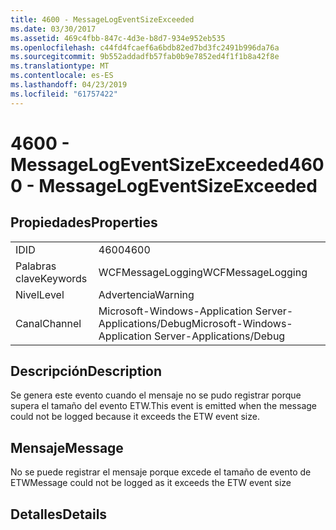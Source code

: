 ```yaml
---
title: 4600 - MessageLogEventSizeExceeded
ms.date: 03/30/2017
ms.assetid: 469c4fbb-847c-4d3e-b8d7-934e952eb535
ms.openlocfilehash: c44fd4fcaef6a6bdb82ed7bd3fc2491b996da76a
ms.sourcegitcommit: 9b552addadfb57fab0b9e7852ed4f1f1b8a42f8e
ms.translationtype: MT
ms.contentlocale: es-ES
ms.lasthandoff: 04/23/2019
ms.locfileid: "61757422"
---
```

# <a name="4600---messagelogeventsizeexceeded"></a><span data-ttu-id="6af52-102">4600 - MessageLogEventSizeExceeded</span><span class="sxs-lookup"><span data-stu-id="6af52-102">4600 - MessageLogEventSizeExceeded</span></span>
## <a name="properties"></a><span data-ttu-id="6af52-103">Propiedades</span><span class="sxs-lookup"><span data-stu-id="6af52-103">Properties</span></span>  
  
|||  
|-|-|  
|<span data-ttu-id="6af52-104">ID</span><span class="sxs-lookup"><span data-stu-id="6af52-104">ID</span></span>|<span data-ttu-id="6af52-105">4600</span><span class="sxs-lookup"><span data-stu-id="6af52-105">4600</span></span>|  
|<span data-ttu-id="6af52-106">Palabras clave</span><span class="sxs-lookup"><span data-stu-id="6af52-106">Keywords</span></span>|<span data-ttu-id="6af52-107">WCFMessageLogging</span><span class="sxs-lookup"><span data-stu-id="6af52-107">WCFMessageLogging</span></span>|  
|<span data-ttu-id="6af52-108">Nivel</span><span class="sxs-lookup"><span data-stu-id="6af52-108">Level</span></span>|<span data-ttu-id="6af52-109">Advertencia</span><span class="sxs-lookup"><span data-stu-id="6af52-109">Warning</span></span>|  
|<span data-ttu-id="6af52-110">Canal</span><span class="sxs-lookup"><span data-stu-id="6af52-110">Channel</span></span>|<span data-ttu-id="6af52-111">Microsoft-Windows-Application Server-Applications/Debug</span><span class="sxs-lookup"><span data-stu-id="6af52-111">Microsoft-Windows-Application Server-Applications/Debug</span></span>|  
  
## <a name="description"></a><span data-ttu-id="6af52-112">Descripción</span><span class="sxs-lookup"><span data-stu-id="6af52-112">Description</span></span>  
 <span data-ttu-id="6af52-113">Se genera este evento cuando el mensaje no se pudo registrar porque supera el tamaño del evento ETW.</span><span class="sxs-lookup"><span data-stu-id="6af52-113">This event is emitted when the message could not be logged because it exceeds the ETW event size.</span></span>  
  
## <a name="message"></a><span data-ttu-id="6af52-114">Mensaje</span><span class="sxs-lookup"><span data-stu-id="6af52-114">Message</span></span>  
 <span data-ttu-id="6af52-115">No se puede registrar el mensaje porque excede el tamaño de evento de ETW</span><span class="sxs-lookup"><span data-stu-id="6af52-115">Message could not be logged as it exceeds the ETW event size</span></span>  
  
## <a name="details"></a><span data-ttu-id="6af52-116">Detalles</span><span class="sxs-lookup"><span data-stu-id="6af52-116">Details</span></span>
